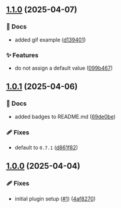 ## [1.1.0](https://github.com/polentino/sbt-redacted/compare/v1.0.1...v1.1.0) (2025-04-07)

### 📖 Docs

* added gif example ([d139401](https://github.com/polentino/sbt-redacted/commit/d139401c5c94dfaa07af2b51fc774ec7c8e1f866))

### ✨ Features

* do not assign a default value ([099b467](https://github.com/polentino/sbt-redacted/commit/099b46704a0efaf622f1d623a507ff1d40b7201c))

## [1.0.1](https://github.com/polentino/sbt-redacted/compare/v1.0.0...v1.0.1) (2025-04-06)

### 📖 Docs

* added badges to README.md ([69de0be](https://github.com/polentino/sbt-redacted/commit/69de0be7ddc604c0ab0c4f575775a22c695530d0))

### 🩹 Fixes

* default to `0.7.1` ([d861f82](https://github.com/polentino/sbt-redacted/commit/d861f8200522bc618e56b36a53bd558fb56705ae))

## [1.0.0](https://github.com/polentino/sbt-redacted/compare/...v1.0.0) (2025-04-04)

### 🩹 Fixes

* initial plugin setup ([#1](https://github.com/polentino/sbt-redacted/issues/1)) ([4af8270](https://github.com/polentino/sbt-redacted/commit/4af827081b56ac8c70b683ad5c19691f171d6edd))
